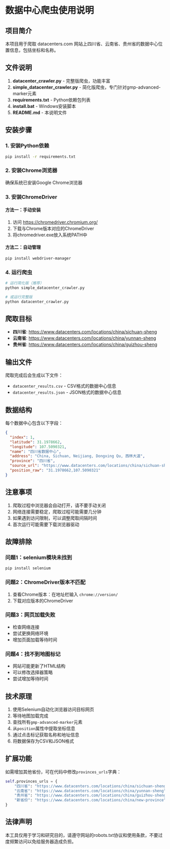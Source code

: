 # 数据中心爬虫使用说明

## 项目简介

本项目用于爬取 datacenters.com 网站上四川省、云南省、贵州省的数据中心位置信息，包括坐标和名称。

## 文件说明

1. **datacenter_crawler.py** - 完整版爬虫，功能丰富
2. **simple_datacenter_crawler.py** - 简化版爬虫，专门针对gmp-advanced-marker元素
3. **requirements.txt** - Python依赖包列表
4. **install.bat** - Windows安装脚本
5. **README.md** - 本说明文件

## 安装步骤

### 1. 安装Python依赖

```bash
pip install -r requirements.txt
```

### 2. 安装Chrome浏览器

确保系统已安装Google Chrome浏览器

### 3. 安装ChromeDriver

#### 方法一：手动安装
1. 访问 https://chromedriver.chromium.org/
2. 下载与Chrome版本对应的ChromeDriver
3. 将chromedriver.exe放入系统PATH中

#### 方法二：自动管理
```bash
pip install webdriver-manager
```

### 4. 运行爬虫

```bash
# 运行简化版（推荐）
python simple_datacenter_crawler.py

# 或运行完整版
python datacenter_crawler.py
```

## 爬取目标

- **四川省**: https://www.datacenters.com/locations/china/sichuan-sheng
- **云南省**: https://www.datacenters.com/locations/china/yunnan-sheng  
- **贵州省**: https://www.datacenters.com/locations/china/guizhou-sheng

## 输出文件

爬取完成后会生成以下文件：

- `datacenter_results.csv` - CSV格式的数据中心信息
- `datacenter_results.json` - JSON格式的数据中心信息

## 数据结构

每个数据中心包含以下字段：

```json
{
  "index": 1,
  "latitude": 31.1978662,
  "longitude": 107.5090321,
  "name": "四川省数据中心",
  "address": "China, Sichuan, Neijiang, Dongxing Qu, 西林大道",
  "province": "四川省",
  "source_url": "https://www.datacenters.com/locations/china/sichuan-sheng",
  "position_raw": "31.1978662,107.5090321"
}
```

## 注意事项

1. 爬取过程中浏览器会自动打开，请不要手动关闭
2. 网络连接需要稳定，爬取过程可能需要几分钟
3. 如果遇到访问限制，可以调整爬取间隔时间
4. 首次运行可能需要下载浏览器驱动

## 故障排除

### 问题1：selenium模块未找到
```bash
pip install selenium
```

### 问题2：ChromeDriver版本不匹配
1. 查看Chrome版本：在地址栏输入 `chrome://version/`
2. 下载对应版本的ChromeDriver

### 问题3：网页加载失败
- 检查网络连接
- 尝试更换网络环境
- 增加页面加载等待时间

### 问题4：找不到地图标记
- 网站可能更新了HTML结构
- 可以修改选择器策略
- 尝试增加等待时间

## 技术原理

1. 使用Selenium自动化浏览器访问目标网页
2. 等待地图加载完成
3. 查找所有`gmp-advanced-marker`元素
4. 从`position`属性中提取坐标信息
5. 通过点击标记获取名称和地址信息
6. 将数据保存为CSV和JSON格式

## 扩展功能

如需增加其他省份，可在代码中修改`provinces_urls`字典：

```python
self.provinces_urls = {
    "四川省": "https://www.datacenters.com/locations/china/sichuan-sheng",
    "云南省": "https://www.datacenters.com/locations/china/yunnan-sheng", 
    "贵州省": "https://www.datacenters.com/locations/china/guizhou-sheng",
    "新省份": "https://www.datacenters.com/locations/china/new-province"
}
```

## 法律声明

本工具仅用于学习和研究目的，请遵守网站的robots.txt协议和使用条款，不要过度频繁访问以免给服务器造成负担。
